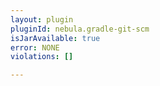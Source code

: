 ```yaml
---
layout: plugin
pluginId: nebula.gradle-git-scm
isJarAvailable: true
error: NONE
violations: []

---
```

